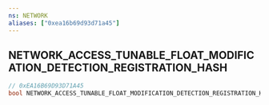 ```yaml
---
ns: NETWORK
aliases: ["0xea16b69d93d71a45"]
---
```

## NETWORK_ACCESS_TUNABLE_FLOAT_MODIFICATION_DETECTION_REGISTRATION_HASH

```c
// 0xEA16B69D93D71A45
bool NETWORK_ACCESS_TUNABLE_FLOAT_MODIFICATION_DETECTION_REGISTRATION_HASH(int nContextHash, int nTunableHash);
```
